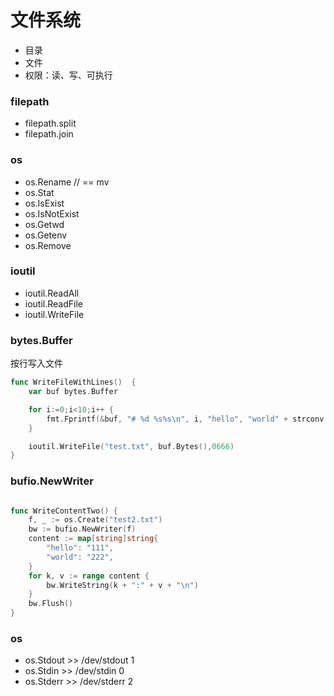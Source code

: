# 文件系统

- 目录
- 文件
- 权限：读、写、可执行


### filepath

- filepath.split
- filepath.join

### os

- os.Rename // == mv
- os.Stat
- os.IsExist
- os.IsNotExist
- os.Getwd
- os.Getenv
- os.Remove

### ioutil

- ioutil.ReadAll
- ioutil.ReadFile
- ioutil.WriteFile


### bytes.Buffer


按行写入文件

``` go 
func WriteFileWithLines()  {
	var buf bytes.Buffer

	for i:=0;i<10;i++ {
		fmt.Fprintf(&buf, "# %d %s%s\n", i, "hello", "world" + strconv.Itoa(i))
	}

	ioutil.WriteFile("test.txt", buf.Bytes(),0666)
}
```

### bufio.NewWriter

```go

func WriteContentTwo() {
	f, _ := os.Create("test2.txt")
	bw := bufio.NewWriter(f)
	content := map[string]string{
		"hello": "111",
		"world": "222",
	}
	for k, v := range content {
		bw.WriteString(k + ":" + v + "\n")
	}
	bw.Flush()
} 

```

### os

- os.Stdout >> /dev/stdout 1 
- os.Stdin >> /dev/stdin 0
- os.Stderr >> /dev/stderr 2
